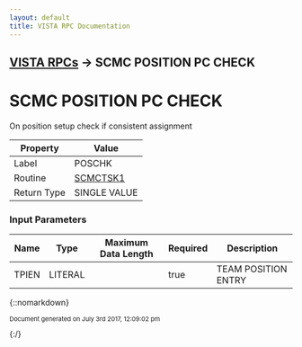 ```yaml
---
layout: default
title: VISTA RPC Documentation
---
```


## [VISTA RPCs](TableOfContents) &#8594; SCMC POSITION PC CHECK
# SCMC POSITION PC CHECK

On position setup check if consistent assignment

Property | Value
--- | ---
Label | POSCHK
Routine | [SCMCTSK1](http://code.osehra.org/dox/Routine_SCMCTSK1_source.html)
Return Type | SINGLE VALUE


### Input Parameters

Name | Type | Maximum Data Length | Required | Description
--- | --- | --- | --- | ---
TPIEN | LITERAL |  | true | TEAM POSITION ENTRY



{::nomarkdown} <br/><p style="font-size: 11px">Document generated on July 3rd 2017, 12:09:02 pm</p>{:/}